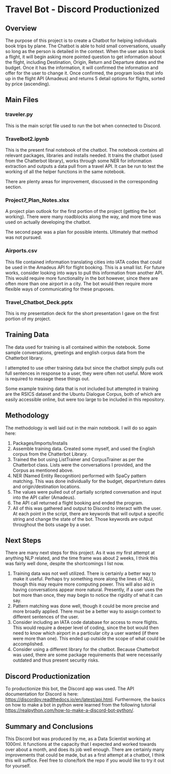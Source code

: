 # Travel Bot - Discord Productionized
## Overview
The purpose of this project is to create a Chatbot for helping individuals book trips by plane. The Chatbot is able to hold small conversations, usually so long as the person is detailed in the context. When the user asks to book a flight, it will begin asking more pointed question to get information about the flight, including Destination, Origin, Return and Departure dates and the budget. Once it has the information, it will confirmed the information and offer for the user to change it. Once confirmed, the program looks that info up in the flight API (Amadeus) and returns 5 detail options for flights, sorted by price (ascending).

## Main Files
### traveler.py
This is the main script file used to run the bot when connected to Discord. 

### Travelbot2.ipynb
This is the present final notebook of the chatbot. The notebook contains all relevant packages, libraries and installs needed. It trains the chatbot (used from the Chatterbot library), works through some NER for information extraction and outputs a data pull from a travel API. It can be run to test the working of all the helper functions in the same notebook.

There are plenty areas for improvement, discussed in the corresponding section.
### Project7_Plan_Notes.xlsx
A project plan outlook for the first portion of the project (getting the bot working). There were many roadblocks along the way, and more time was used on actually developing the chatbot. 

The second page was a plan for possible intents. Ultimately that method was not pursued.
### Airports.csv
This file contained information translating cities into IATA codes that could be used in the Amadeus API for flight booking. This is a small list. For future works, consider looking into ways to pull this information from another API. This would require more functionality in the bot however, since there are often more than one airport in a city. The bot would then require more flexible ways of communicating for these pruposes. 

### Travel_Chatbot_Deck.pptx
This is my presentation deck for the short presentation I gave on the first portion of my project.

## Training Data
The data used for training is all contained within the notebook. Some sample conversations, greetings and english corpus data from the Chatterbot library. 

I attempted to use other training data but since the chatbot simply pulls out full sentences in response to a user, they were often not useful. More work is required to massage these things out.

Some example training data that is not included but attempted in training are the RSICS dataset and the Ubuntu Dialogue Corpus, both of which are easily accessible online, but were too large to be included in this repository.

## Methodology
The methodology is well laid out in the main notebook. I will do so again here:
1. Packages/Imports/Installs
2. Assemble training data. Created some myself, and used the English corpus from the Chatterbot Library.
3. Trained the bot using ListTrainer and CorpusTrainer as per the Chatterbot class. Lists were the conversations I provided, and the Corpus as mentioned above.
4. NER (Named Entity Recognition) performed with SpaCy pattern matching. This was done individually for the budget, depart/return dates and origin/destination locations. 
5. The values were pulled out of partially scripted conversation and input into the API caller (Amadeus).
6. The API call returned a flight booking and ended the program. 
7. All of this was gathered and output to Discord to interact with the user. At each point in the script, there are keywords that will output a specific string and change the state of the bot. Those keywords are output throughout the bots usage by a user. 

## Next Steps
There are many next steps for this project. As it was my first attempt at anything NLP related, and the time frame was about 2 weeks, I think this was fairly well done, despite the shortcomings I list now.
1. Training data was not well utilized. There is certainly a better way to make it useful. Perhaps try something more along the lines of NLU, though this may require more computing power. This will also aid in having conversations appear more natural. Presently, if a user uses the bot more than once, they may begin to notice the rigidity of what it can say. 
3. Pattern matching was done well, though it could be more precise and more broadly applied. There must be a better way to assign context to different sentences of the user. 
4. Consider including an IATA code database for access to more flights. This would require a deeper level of coding, since the bot would then need to know which airport in a particular city a user wanted (if there were more than one). This ended up outside the scope of what could be accomplished.
5. Consider using a different library for the chatbot. Because Chatterbot was used, there are some package requirements that were necessarily outdated and thus present security risks.

## Discord Productionization
To productionize this bot, the Discord app was used. The API documentation for Discord is here: https://discordpy.readthedocs.io/en/latest/api.html. Furthermore, the basics on how to make a bot in python were learned from the following tutorial https://realpython.com/how-to-make-a-discord-bot-python/. 

## Summary and Conclusions
This Discord bot was produced by me, as a Data Scientist working at 1000ml. It functions at the capacity that I expected and worked towards over about a month, and does its job well enough. There are certainly many improvements that could be made, but as a first attempt at a chatbot, I think this will suffice. Feel free to clone/fork the repo if you would like to try it out for yourself. 

